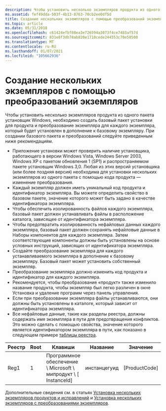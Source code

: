 ```yaml
---
description: Чтобы установить несколько экземпляров продукта из одного пакета установщик Windows, необходимо создать базовый пакет установки для продукта и преобразование экземпляра для каждого экземпляра, который будет установлен в дополнение к базовому экземпляру.
ms.assetid: fef49dda-503f-4b13-8763-70cb2ee0df5d
title: Создание нескольких экземпляров с помощью преобразований экземпляров
ms.topic: article
ms.date: 05/31/2018
ms.openlocfilehash: c61424efbf08ea3e726594a3073f4ce7483af57d
ms.sourcegitcommit: 831e8f3db78ab820e1710cede244553c70e50500
ms.translationtype: MT
ms.contentlocale: ru-RU
ms.lasthandoff: 01/07/2021
ms.locfileid: "105662936"
---
```

# <a name="authoring-multiple-instances-with-instance-transforms"></a>Создание нескольких экземпляров с помощью преобразований экземпляров

Чтобы установить несколько экземпляров продукта из одного пакета установщик Windows, необходимо создать базовый пакет установки для продукта и преобразование экземпляра для каждого экземпляра, который будет установлен в дополнение к базовому экземпляру. При создании базового пакета и преобразований следуйте приведенным ниже рекомендациям.

-   Приложение установки может проверить наличие установщика, работающего в версии Windows Vista, Windows Server 2003, Windows XP с пакетом обновления 1 (SP1) и распространяемом пакете установщик Windows 3,0. Любая из этих версий установщика (или более поздняя версия) необходима для установки нескольких экземпляров из одного пакета с помощью кода продукта — изменение преобразования.
-   Каждый экземпляр должен иметь уникальный код продукта и идентификатор экземпляра. Вы можете определить свойство в базовом пакете, значение которого может быть задано в качестве идентификатора экземпляра.
-   Чтобы обеспечить изолированность файлов каждого экземпляра, базовый пакет должен устанавливать файлы в расположение каталога, зависящее от идентификатора экземпляра.
-   Чтобы предотвратить изолированность нефайловых данных каждого экземпляра, базовый пакет должен сохранять нефайловые данные в Наборы компонентов для каждого экземпляра. Затем соответствующие компоненты должны быть установлены на основе условных инструкций, зависящих от идентификатора экземпляра.
-   Создайте преобразование экземпляра для каждого устанавливаемого экземпляра в дополнение к базовому экземпляру. Базовый пакет может установить собственный экземпляр.
-   Преобразование экземпляра должно изменить код продукта и идентификатор для каждого экземпляра.
-   Рекомендуется, чтобы преобразование «продукт» также изменило название продукта, чтобы экземпляр был легко различен в окне Установка и удаление программ через панель управления.
-   Если при преобразовании экземпляра файлы устанавливаются, они должны быть установлены в каталоге, который зависит от идентификатора экземпляра.
-   Все нефайловые данные, такие как разделы реестра, должны содержать имя экземпляра в пути для предотвращения конфликтов. Это можно сделать с помощью свойства, значение которого является идентификатором экземпляра в пути, как показано в следующем примере [таблицы реестра](registry-table.md).



| Реестр | Root | Клавиши                                            | Название         | Значение           | Компонент\_      |
|----------|------|------------------------------------------------|--------------|-----------------|------------------|
| Reg1     | 1    | Программное обеспечение \\ Microsoft \\ мипродукт \\ \[ InstanceId\] | инстанцегуид | \[ProductCode\] | NonFileDataComp1 |



 

Дополнительные сведения см. в статьях [Установка нескольких экземпляров продуктов и исправлений](installing-multiple-instances-of-products-and-patches.md) и [Установка нескольких экземпляров с преобразованиями экземпляров](installing-multiple-instances-with-instance-transforms.md).

 

 



